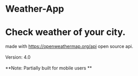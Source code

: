 # Weather-App

Check weather of your city.
=========================
made with https://openweathermap.org/api open source api. <br> <br>
Version: 4.0<br> <br>
**Note: Partially built for mobile users **

